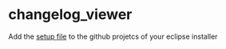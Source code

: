 # changelog_viewer

Add the [setup file](/../../raw/master/setup/ChangelogViewerGIT.setup) to the github projetcs of your eclipse installer